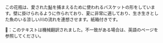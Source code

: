 <p>この花瓶は、愛された<abbr title="鮎、アユ">鮎</abbr>を捕まえるために使われるバスケットの形をしています。壁に掛けられるように作られており、夏に非常に適しており、生き生きとした魚のいる涼しい川の流れを連想させます。紙箱付きです。</p>
👾：このテキストは機械翻訳されました。不一致がある場合は、英語のページを参照してください。
